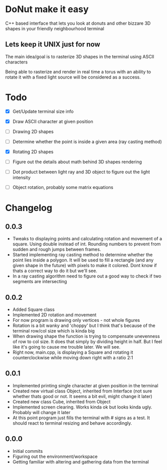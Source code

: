 # DoNut make it easy
C++ based interface that lets you look at donuts and other bizzare 3D shapes in your friendly neighbourhood terminal

## Lets keep it UNIX just for now

The main idea/goal is to rasterize 3D shapes in the terminal using ASCII characters

Being able to rasterize and render in real time a torus with an ability to rotate it with a fixed light source will be considered as a success.

# Todo
- [x] Get/Update terminal size info
- [X] Draw ASCII character at given position
- [ ] Drawing 2D shapes
- [ ] Determine whether the point is inside a given area (ray casting method)
- [X] Rotating 2D shapes
- [ ] Figure out the details about math behind 3D shapes rendering
- [ ] Dot product between light ray and 3D object to figure out the light intensity
- [ ] Object rotation, probably some matrix equations


# Changelog
## 0.0.3
- Tweaks to displaying points and calculating rotation and movement of a square. Using double instead of int. Rounding numbers to prevent from sudden and rough jumps between frames.
- Started implementing ray casting method to determine whether the point lies inside a polygon. It will be used to fill a rectangle (and any given shape in the future) with pixels to make it colored. Dont know if thats a correct way to do it but we'll see.
- In a ray casting algorithm need to figure out a good way to check if two segments are intersecting
## 0.0.2
- Added Square class
- Implemented 2D rotation and movement
- For now program is drawing only vertices - not whole figures
- Rotation is a bit wanky and 'choppy' but I think that's because of the terminal row/col size which is kinda big
- When drawing shape the function is trying to compensate unevenness of row to col size. It does that simply by dividing height in half. But I feel like it's going to cause me trouble later. We will see.
- Right now, main.cpp, is displaying a Square and rotating it counterclockwise while moving down right with a ratio 2:1

## 0.0.1
- Implemented printing single character at given position in the terminal
- Created new virtual class Object, inherited from Interface (not sure whether thats good or not. It seems a bit evil, might change it later)
- Created new class Cube, inherited from Object
- Implemented screen clearing. Works kinda ok but looks kinda ugly. Probably will change it later
- At this point program just fills the terminal with # signs as a test. It should react to terminal resizing and behave accordingly.
## 0.0.0
- Initial commits
- Figuring out the environment/workspace
- Getting familiar with altering and gathering data from the terminal 
